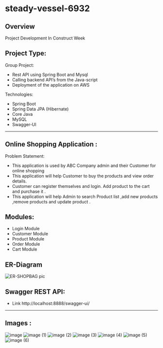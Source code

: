 # steady-vessel-6932

Overview
---------
Project Development In Construct Week

Project Type:
-------------
Group Project:
- Rest API using Spring Boot and Mysql
- Calling backend API’s from the Java-script
- Deployment of the application on AWS

Technologies:
- Spring Boot
- Spring Data JPA (Hibernate)
- Core Java
- MySQL
- Swagger-UI
----------------------------
Online Shopping Application :
----------------------------
Problem Statement:

- This application is used by ABC Company admin and their Customer for online shopping 
- This application will help Customer to buy the products and view order details.
- Customer can register themselves and login. Add product to the cart and purchase it .
- This application will help Admin to search Product list ,add new products ,remove products and update product .

Modules:
---------
- Login Module
- Customer Module
- Product Module
- Order Module
- Cart Module


ER-Diagram
----------
![ER-SHOPBAG pic](https://user-images.githubusercontent.com/103960690/201526943-c77b186c-5fd8-407b-957f-bd5c5102335a.png)

Swagger REST API:
-------------------
- Link http://localhost:8888/swagger-ui/
-------------------
Images :
----------
![image](https://user-images.githubusercontent.com/62612283/201527649-78e628be-4914-41e6-aaf2-1d2064c915cf.png)
![image (1)](https://user-images.githubusercontent.com/62612283/201527655-73a2a6f3-6a62-4186-8f96-34d2ac52becf.png)
![image (2)](https://user-images.githubusercontent.com/62612283/201527656-cc21a851-e36b-42b5-a8fe-d31f3f5cb434.png)
![image (3)](https://user-images.githubusercontent.com/62612283/201527661-59cae096-09cf-4e7b-aca1-3ebf8e9f7f1c.png)
![image (4)](https://user-images.githubusercontent.com/62612283/201527668-42596d4c-b2b6-491a-8e3e-ecfd11e6120d.png)
![image (5)](https://user-images.githubusercontent.com/62612283/201527671-ea96f045-36e7-42ce-acc5-891d1fcbe713.png)
![image (6)](https://user-images.githubusercontent.com/62612283/201527674-2fe6370d-098e-4002-bb12-988d8a50363a.png)
